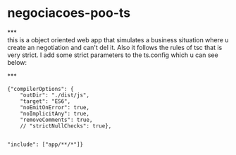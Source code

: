 # negociacoes-poo-ts
***\
this is a object oriented web app that simulates a business situation where u create an negotiation and can't del it. Also it follows the rules of tsc that is very strict. I add some strict parameters to the ts.config which u can see below:

\***

    {"compilerOptions": {
        "outDir": "./dist/js",
        "target": "ES6",
        "noEmitOnError": true,
        "noImplicitAny": true,
        "removeComments": true,
        // "strictNullChecks": true},

    
    "include": ["app/**/*"]}
